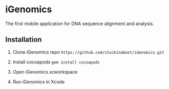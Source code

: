 iGenomics
=========

The first mobile application for DNA sequence alignment and analysis.

## Installation
1) Clone iGenomics repo
`https://github.com/stuckinaboot/iGenomics.git`

2) Install cocoapods
`gem install cocoapods`

3) Open iGenomics.xcworkspace
4) Run iGenomics in Xcode

